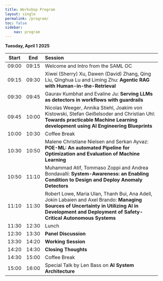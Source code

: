 ```yaml
---
title: Workshop Program
layout: single
permalink: /program/
toc: false
sidebar:
    nav: program
---
```



<style>
.notes { font-size: .9em; }
</style>

<style>
.news-table { font-size: .9em; table-layout: fixed; }
.news-table tr td:nth-child(1) { font-weight: bold; width: 9em; }
</style>

<!--The workshop program will include paper presentations, a panel with with participants from academia and industry, and a [keynote](/program/keynotes). More details will be announced, soon. -->

<!--

|:---|:---|
| Tutorials | December 6, 2023 <br> 09:00 – 17:30 <br> 2 Coffee Breaks Pastries will be offered <br> Lunch and Dinner on your own
| Workshops | December 6 & 7, 2023 <br> Please See Workshop Tab for Workshops and Links to Programs <br> 2 Coffee Breaks Pastries will be offered <br> Lunch and Dinner on your own
| Welcome Receptions | December 7, 2023 <br> 18:30 – 20:30 <br> Light hors d’oeuvre and 1 drink ticket provided. <br> Admission ticket included with Full Conference Registration <br> Dinner will be on your own
| Main Conference | December 8, 9, 10, 2023 <br> 2 Coffee Breaks Pastries will be offered <br> Lunch and Dinner on your own
| Social Event | December 9, 2023 <br> Buffet Dinner from 7 – 9 at the Conference Center <br> Universal Studio Singapore 20:00 – 23:45 <br> Admission ticket to both included with Full Conference Registration
{: .news-table}
-->

**Tuesday, April 1 2025**

| Start |  End  | Session                             |
| :---: | :---: | :---------------------------------- |
| 09:00 | 09:15 | Welcome and Intro from the SAML OC |
| 09:15 | 09:30 | Xiwei (Sherry) Xu, Dawen (David) Zhang, Qing Liu, Qinghua Lu and Liming Zhu: **Agentic RAG with Human-in-the-Retrieval** | 
| 09:30 | 09:45 | Gaurav Kumbhat and Evaline Ju: **Serving LLMs as detectors in workflows with guardrails** |
| 09:45 | 10:00 | Nicolas Weeger, Annika Stiehl, Joakim von Kistowski, Stefan Geißelsoder and Christian Uhl: **Towards practicable Machine Learning development using AI Engineering Blueprints** |
| 10:00 | 10:30 | Coffee Break |    
| 10:30 | 10:50 | Malene Christiane Nielsen and Serkan Ayvaz: **POE-ML: An automated Pipeline for Optimization and Evaluation of Machine Learning** |
| 10:50 | 11:10 | Muhammad Atif, Tommaso Zoppi and Andrea Bondavalli: **System-Awareness: an Enabling Condition to Design and Deploy Anomaly Detectors** |
| 11:10 | 11:30 | Robert Lowe, Maria Ulan, Thanh Bui, Ana Adell, Jokin Labaien and Axel Brando: **Managing Sources of Uncertainty in Utilizing AI in Development and Deployment of Safety-Critical Autonomous Systems** |
| 11:30 | 12:30 | Lunch |
| 12:30 | 13:30 | **Panel Discussion** |
| 13:30 | 14:20 | **Working Session** |
| 14:20 | 14:30 | **Closing Thoughts** |
| 14:30 | 15:00 | Coffee Break |
| 15:00 | 16:00 | Special Talk by Len Bass on **AI System Architecture** |


<!--**Please note that due to unforeseen circumstances the keynote by Heiko Koziolek had to be cancelled**-->

<!-- This is a test>
<!--
* **Registration: Central Foyer**
* Please refer to [Workshops](/program/workshops/) and [Tutorials](/program/tutorials) for details 
{: .notes}



## Thursday, Dec 7th

|   Start   |    End    | Session                                        |
| :-------: | :-------: | :--------------------------------------------- |
|   09:00   |   10:30   | Workshop Session                               |
|   10:30   |   11:00   | Break Located in Ballroom Foyer                |
|   11:00   |   12:30   | Workshop Session                               |
|   12:30   |   14:00   | Lunch Time on own                              |
|   14:00   |   15:30   | Workshop Session                               |
|   15:30   |   16:00   | Break Located in Ballroom Foyer                |
|   16:00   |   17:30   | Workshop Session                               |
| **19:00** | **21:00** | **Welcome Reception Located in Central 1 - 3** |
{: .notes}


* **Registration: Central Foyer**
* Please refer to [Workshops](/program/workshops/) for details
{: .notes}



## Friday, Dec 8th

| Start |  End  | Session                 |
| :---: | :---: | :---------------------- |
| 09:00 | 10:30 | Welcome Keynote         |
| 10:30 | 11:00 | Break In West Foyer     |
| 11:00 | 12:30 | Orals / Demos / Posters |
| 12:30 | 14:00 | Lunch on own            |
| 14:00 | 15:30 | Orals / Demos / Posters |
| 15:30 | 16:00 | Break In West Foyer     |
| 16:00 | 17:30 | Orals / Demos / Posters |
{: .notes}


* **Registration: Central Foyer**
{: .notes}


## Saturday, Dec 9th

| Start |  End  | Session                 |
| :---: | :---: | :---------------------- |
| 09:00 | 10:30 | Orals / Demos / Posters |
| 10:30 | 11:00 | Break In West Foyer     |
| 11:00 | 12:30 | Orals / Demos / Posters |
| 12:30 | 13:45 | Lunch on own            |
| 13:45 | 14:30 | Business Mtg            |
| 14:30 | 15:30 | Keynote                 |
| 15:30 | 16:00 | Break In West Foyer     |
| 16:00 | 17:00 | Panel                   |
| 18:30 | 20:30 | **Social Event**        |
{: .notes}

* **Registration: Central Foyer**
{: .notes}


## Sunday, Dec 10th

| Start |  End  | Session                 |
| :---: | :---: | :---------------------- |
| 09:00 | 10:30 | Orals / Demos / Posters |
| 10:30 | 11:00 | Break In West Foyer     |
| 11:00 | 12:30 | Orals / Demos / Posters |
| 12:30 | 14:00 | Lunch on own            |
| 14:00 | 15:00 | Keynote                 |
| 15:00 | 15:30 | Break In West Foyer     |
| 15:30 | 16:15 | **Best Paper Awards**   |
| 16:15 | 17:30 | **Closng Session**      |
{: .notes}

* **Registration: Central Foyer**
{: .notes}
-->
